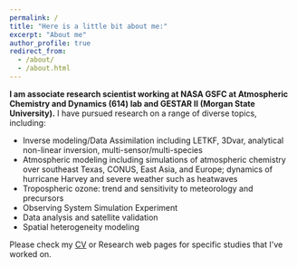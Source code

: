 ```yaml
---
permalink: /
title: "Here is a little bit about me:"
excerpt: "About me"
author_profile: true
redirect_from: 
  - /about/
  - /about.html
---
```

__I am associate research scientist working at NASA GSFC at Atmospheric Chemistry and Dynamics (614) lab and GESTAR II (Morgan State University).__
I have pursued research on a range of diverse topics, including:

- Inverse modeling/Data Assimilation including LETKF, 3Dvar, analytical non-linear inversion, multi-sensor/multi-species
- Atmospheric modeling including simulations of atmospheric chemistry over southeast Texas, CONUS, East Asia, and Europe; dynamics of hurricane Harvey and severe weather such as heatwaves
- Tropospheric ozone: trend and sensitivity to meteorology and precursors
- Observing System Simulation Experiment
- Data analysis and satellite validation
- Spatial heterogeneity modeling

Please check my [CV](cv) or Research web pages for specific studies that I've worked on.
